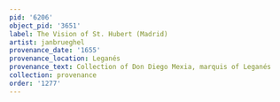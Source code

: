 ```yaml
---
pid: '6206'
object_pid: '3651'
label: The Vision of St. Hubert (Madrid)
artist: janbrueghel
provenance_date: '1655'
provenance_location: Leganés
provenance_text: Collection of Don Diego Mexia, marquis of Leganés
collection: provenance
order: '1277'
---
```

